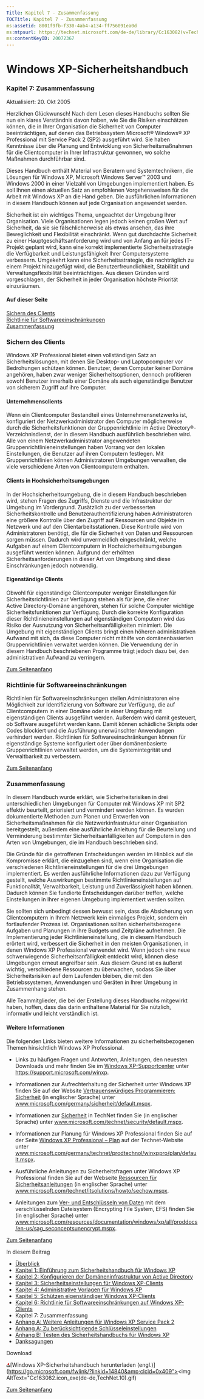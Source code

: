 ```yaml
---
Title: Kapitel 7 - Zusammenfassung
TOCTitle: Kapitel 7 - Zusammenfassung
ms:assetid: 8001f9fb-f330-4ab4-a134-ff756091ea0d
ms:mtpsurl: https://technet.microsoft.com/de-de/library/Cc163082(v=TechNet.10)
ms:contentKeyID: 20072367
---
```



# Windows XP-Sicherheitshandbuch



### Kapitel 7: Zusammenfassung
Aktualisiert: 20. Okt 2005
 

Herzlichen Glückwunsch! Nach dem Lesen dieses Handbuchs sollten Sie nun ein klares Verständnis davon haben, wie Sie die Risiken einschätzen können, die in Ihrer Organisation die Sicherheit von Computer beeinträchtigen, auf denen das Betriebssystem Microsoft® Windows® XP Professional mit Service Pack 2 (SP2) ausgeführt wird. Sie haben Kenntnisse über die Planung und Entwicklung von Sicherheitsmaßnahmen für die Clientcomputer in Ihrer Infrastruktur gewonnen, wo solche Maßnahmen durchführbar sind.

Dieses Handbuch enthält Material von Beratern und Systemtechnikern, die Lösungen für Windows XP, Microsoft Windows Server™ 2003 und Windows 2000 in einer Vielzahl von Umgebungen implementiert haben. Es soll Ihnen einen aktuellen Satz an empfohlenen Vorgehensweisen für die Arbeit mit Windows XP an die Hand geben. Die ausführlichen Informationen in diesem Handbuch können auf jede Organisation angewendet werden.

Sicherheit ist ein wichtiges Thema, ungeachtet der Umgebung Ihrer Organisation. Viele Organisationen legen jedoch keinen großen Wert auf Sicherheit, da sie sie fälschlicherweise als etwas ansehen, das ihre Beweglichkeit und Flexibilität einschränkt. Wenn gut durchdachte Sicherheit zu einer Hauptgeschäftsanforderung wird und von Anfang an für jedes IT-Projekt geplant wird, kann eine korrekt implementierte Sicherheitsstrategie die Verfügbarkeit und Leistungsfähigkeit Ihrer Computersysteme verbessern. Umgekehrt kann eine Sicherheitsstrategie, die nachträglich zu einem Projekt hinzugefügt wird, die Benutzerfreundlichkeit, Stabilität und Verwaltungsflexibilität beeinträchtigen. Aus diesen Gründen wird vorgeschlagen, der Sicherheit in jeder Organisation höchste Priorität einzuräumen.

#### Auf dieser Seite

[Sichern des Clients](#ecaa)  
[Richtlinie für Softwareeinschränkungen](#ebaa)  
[Zusammenfassung](#eaaa)  



### Sichern des Clients

Windows XP Professional bietet einen vollständigen Satz an Sicherheitslösungen, mit denen Sie Desktop- und Laptopcomputer vor Bedrohungen schützen können. Benutzer, deren Computer keiner Domäne angehören, haben zwar weniger Sicherheitsoptionen, dennoch profitieren sowohl Benutzer innerhalb einer Domäne als auch eigenständige Benutzer von sicherem Zugriff auf ihre Computer.


#### Unternehmensclients

Wenn ein Clientcomputer Bestandteil eines Unternehmensnetzwerks ist, konfiguriert der Netzwerkadministrator den Computer möglicherweise durch die Sicherheitsfunktionen der Gruppenrichtlinie im Active Directory®-Verzeichnisdienst, der in diesem Handbuch ausführlich beschrieben wird. Alle von einem Netzwerkadministrator angewendeten Gruppenrichtlinieneinstellungen haben Vorrang vor den lokalen Einstellungen, die Benutzer auf ihren Computern festlegen. Mit Gruppenrichtlinien können Administratoren Umgebungen verwalten, die viele verschiedene Arten von Clientcomputern enthalten.


#### Clients in Hochsicherheitsumgebungen

In der Hochsicherheitsumgebung, die in diesem Handbuch beschrieben wird, stehen Fragen des Zugriffs, Dienste und die Infrastruktur der Umgebung im Vordergrund. Zusätzlich zu der verbesserten Sicherheitskontrolle und Benutzerauthentifizierung haben Administratoren eine größere Kontrolle über den Zugriff auf Ressourcen und Objekte im Netzwerk und auf den Clientarbeitsstationen. Diese Kontrolle wird von Administratoren benötigt, die für die Sicherheit von Daten und Ressourcen sorgen müssen. Dadurch wird unvermeidlich eingeschränkt, welche Aufgaben auf einem Clientcomputern in Hochsicherheitsumgebungen ausgeführt werden können. Aufgrund der erhöhten Sicherheitsanforderungen in dieser Art von Umgebung sind diese Einschränkungen jedoch notwendig.


#### Eigenständige Clients

Obwohl für eigenständige Clientcomputer weniger Einstellungen für Sicherheitsrichtlinien zur Verfügung stehen als für jene, die einer Active Directory-Domäne angehören, stehen für solche Computer wichtige Sicherheitsfunktionen zur Verfügung. Durch die korrekte Konfiguration dieser Richtlinieneinstellungen auf eigenständigen Computern wird das Risiko der Ausnutzung von Sicherheitsanfälligkeiten minimiert. Die Umgebung mit eigenständigen Clients bringt einen höheren administrativen Aufwand mit sich, da diese Computer nicht mithilfe von domänenbasierten Gruppenrichtlinien verwaltet werden können. Die Verwendung der in diesem Handbuch beschriebenen Programme trägt jedoch dazu bei, den administrativen Aufwand zu verringern.  

[Zum Seitenanfang](#mainsection)  

### Richtlinie für Softwareeinschränkungen

Richtlinien für Softwareeinschränkungen stellen Administratoren eine Möglichkeit zur Identifizierung von Software zur Verfügung, die auf Clientcomputern in einer Domäne oder in einer Umgebung mit eigenständigen Clients ausgeführt werden. Außerdem wird damit gesteuert, ob Software ausgeführt werden kann. Damit können schädliche Skripts oder Codes blockiert und die Ausführung unerwünschter Anwendungen verhindert werden. Richtlinien für Softwareeinschränkungen können für eigenständige Systeme konfiguriert oder über domänenbasierte Gruppenrichtlinien verwaltet werden, um die Systemintegrität und Verwaltbarkeit zu verbessern.  

[Zum Seitenanfang](#mainsection)  

### Zusammenfassung

In diesem Handbuch wurde erklärt, wie Sicherheitsrisiken in drei unterschiedlichen Umgebungen für Computer mit Windows XP mit SP2 effektiv beurteilt, priorisiert und vermindert werden können. Es wurden dokumentierte Methoden zum Planen und Entwerfen von Sicherheitsmaßnahmen für die Netzwerkinfrastruktur einer Organisation bereitgestellt, außerdem eine ausführliche Anleitung für die Beurteilung und Verminderung bestimmter Sicherheitsanfälligkeiten auf Computern in den Arten von Umgebungen, die im Handbuch beschrieben sind.

Die Gründe für die getroffenen Entscheidungen werden im Hinblick auf die Kompromisse erklärt, die einzugehen sind, wenn eine Organisation die verschiedenen Richtlinieneinstellungen für die drei Umgebungen implementiert. Es werden ausführliche Informationen dazu zur Verfügung gestellt, welche Auswirkungen bestimmte Richtlinieneinstellungen auf Funktionalität, Verwaltbarkeit, Leistung und Zuverlässigkeit haben können. Dadurch können Sie fundierte Entscheidungen darüber treffen, welche Einstellungen in Ihrer eigenen Umgebung implementiert werden sollten.

Sie sollten sich unbedingt dessen bewusst sein, dass die Absicherung von Clientcomputern in Ihrem Netzwerk kein einmaliges Projekt, sondern ein fortlaufender Prozess ist. Organisationen sollten sicherheitsbezogene Aufgaben und Planungen in ihre Budgets und Zeitpläne aufnehmen. Die Implementierung jeder Richtlinieneinstellung, die in diesem Handbuch erörtert wird, verbessert die Sicherheit in den meisten Organisationen, in denen Windows XP Professional verwendet wird. Wenn jedoch eine neue schwerwiegende Sicherheitsanfälligkeit entdeckt wird, können diese Umgebungen erneut angreifbar sein. Aus diesem Grund ist es äußerst wichtig, verschiedene Ressourcen zu überwachen, sodass Sie über Sicherheitsrisiken auf dem Laufenden bleiben, die mit den Betriebssystemen, Anwendungen und Geräten in Ihrer Umgebung in Zusammenhang stehen.

Alle Teammitglieder, die bei der Erstellung dieses Handbuchs mitgewirkt haben, hoffen, dass das darin enthaltene Material für Sie nützlich, informativ und leicht verständlich ist.


#### Weitere Informationen

Die folgenden Links bieten weitere Informationen zu sicherheitsbezogenen Themen hinsichtlich Windows XP Professional.
* Links zu häufigen Fragen und Antworten, Anleitungen, den neuesten Downloads und mehr finden Sie im [Windows XP-Supportcenter](https://support.microsoft.com/winxp) unter https://support.microsoft.com/winxp.

* Informationen zur Aufrechterhaltung der Sicherheit unter Windows XP finden Sie auf der Website [Vertrauenswürdiges Programmieren: Sicherheit](https://www.microsoft.com/germany/sicherheit/default.mspx) (in englischer Sprache) unter www.microsoft.com/germany/sicherheit/default.mspx.

* Informationen zur [Sicherheit](https://www.microsoft.com/technet/security/default.mspx) in TechNet finden Sie (in englischer Sprache) unter www.microsoft.com/technet/security/default.mspx.

* Informationen zur Planung für Windows XP Professional finden Sie auf der Seite [Windows XP Professional – Plan](https://www.microsoft.com/germany/technet/prodtechnol/winxppro/plan/default.mspx) auf der Technet-Website unter www.microsoft.com/germany/technet/prodtechnol/winxppro/plan/default.mspx.

* Ausführliche Anleitungen zu Sicherheitsfragen unter Windows XP Professional finden Sie auf der Webseite [Ressourcen für Sicherheitsanleitungen](https://www.microsoft.com/technet/itsolutions/howto/sechow.mspx) (in englischer Sprache) unter www.microsoft.com/technet/itsolutions/howto/sechow.mspx.

* Anleitungen zum [Ver- und Entschlüsseln von Daten](https://www.microsoft.com/resources/documentation/windows/xp/all/proddocs/en-us/sag_seconceptsunencrypt.mspx) mit dem verschlüsselnden Dateisystem (Encrypting File System, EFS) finden Sie (in englischer Sprache) unter www.microsoft.com/resources/documentation/windows/xp/all/proddocs/en-us/sag_seconceptsunencrypt.mspx.

[Zum Seitenanfang](#mainsection)
 

In diesem Beitrag
* [Überblick](https://www.microsoft.com/germany/technet/sicherheit/prodtech/windowsxp/secwinxp/default.mspx)
* [Kapitel 1: Einführung zum Sicherheitshandbuch für Windows XP](https://www.microsoft.com/germany/technet/sicherheit/prodtech/windowsxp/secwinxp/xpsgch01.mspx)
* [Kapitel 2: Konfigurieren der Domäneninfrastruktur von Active Directory](https://www.microsoft.com/germany/technet/sicherheit/prodtech/windowsxp/secwinxp/xpsgch02.mspx)
* [Kapitel 3: Sicherheitseinstellungen für Windows XP-Clients](https://www.microsoft.com/germany/technet/sicherheit/prodtech/windowsxp/secwinxp/xpsgch03.mspx)
* [Kapitel 4: Administrative Vorlagen für Windows XP](https://www.microsoft.com/germany/technet/sicherheit/prodtech/windowsxp/secwinxp/xpsgch04.mspx)
* [Kapitel 5: Schützen eigenständiger Windows XP-Clients](https://www.microsoft.com/germany/technet/sicherheit/prodtech/windowsxp/secwinxp/xpsgch05.mspx)
* [Kapitel 6: Richtlinie für Softwareeinschränkungen auf Windows XP-Clients](https://www.microsoft.com/germany/technet/sicherheit/prodtech/windowsxp/secwinxp/xpsgch06.mspx)
* Kapitel 7: Zusammenfassung
* [Anhang A: Weitere Anleitungen für Windows XP Service Pack 2](https://www.microsoft.com/germany/technet/sicherheit/prodtech/windowsxp/secwinxp/xpsgapa.mspx)
* [Anhang A: Zu berücksichtigende Schlüsseleinstellungen](https://www.microsoft.com/germany/technet/sicherheit/prodtech/windowsxp/secwinxp/xpsgapxa.mspx)
* [Anhang B: Testen des Sicherheitshandbuchs für Windows XP](https://www.microsoft.com/germany/technet/sicherheit/prodtech/windowsxp/secwinxp/xpsgapxb.mspx)
* [Danksagungen](https://www.microsoft.com/germany/technet/sicherheit/prodtech/windowsxp/secwinxp/xpsgack.mspx)
 

Download

![](images/cc163082.icon_exe(de-de,technet.10).gif)[Windows XP-Sicherheitshandbuch herunterladen (engl.)](https://go.microsoft.com/fwlink/?linkid=14840&amp;clcid=0x409"><img AltText="Cc163082.icon_exe(de-de,TechNet.10).gif)  

[Zum Seitenanfang](#mainsection)
